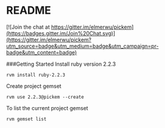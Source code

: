# README

[![Join the chat at https://gitter.im/elmerwu/pickem](https://badges.gitter.im/Join%20Chat.svg)](https://gitter.im/elmerwu/pickem?utm_source=badge&utm_medium=badge&utm_campaign=pr-badge&utm_content=badge)

###Getting Started
Install ruby version 2.2.3

```
rvm install ruby-2.2.3
```

Create project gemset
```
rvm use 2.2.3@pickem --create
```

To list the current project gemset
```
rvm gemset list
```
